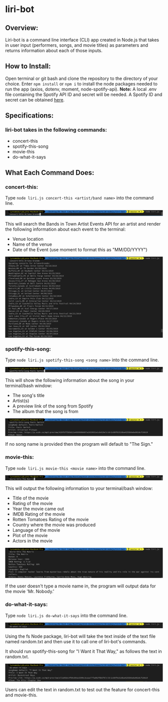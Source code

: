 # liri-bot

## Overview:

Liri-bot is a command line interface (CLI) app created in Node.js that takes in user input (performers, songs, and movie titles) as parameters and returns information about each of those inputs.

## How to Install:
Open terminal or git bash and clone the repository to the directory of your choice.
Enter ` npm install ` or ` npm i ` to install the node packages needed to run the app (axios, dotenv, moment, node-spotify-api).
**Note:** A local .env file containing the Spotify API ID and secret will be needed. A Spotify ID and secret can be obtained [here](https://developer.spotify.com/).

## Specifications:

### liri-bot takes in the following commands:
* concert-this
* spotify-this-song
* movie-this
* do-what-it-says

## What Each Command Does:

### concert-this:
Type ` node liri.js concert-this <artist/band name> ` into the command line.

![liri-bot concert-this request](images/concert-this-request.png)

This will search the Bands in Town Artist Events API for an artist and render the following information about each event to the terminal:
* Venue location
* Name of the venue
* Date of the Event (use moment to format this as "MM/DD/YYYY")

![liri-bot spotify-this-song results](images/concert-this-results.png)

### spotify-this-song:
Type ` node liri.js spotify-this-song <song name> ` into the command line.

![liri-bot spotify-this-song request](images/spotify-this-song-request.png)

This will show the following information about the song in your terminal/bash window:
* The song's title
* Artist(s)
* A preview link of the song from Spotify
* The album that the song is from

![liri-bot spotify-this-song results](images/spotify-this-song-results.png)

If no song name is provided then the program will default to "The Sign."

### movie-this:
Type ` node liri.js movie-this <movie name> ` into the command line.

![liri-bot movie-this request](images/movie-this-request.png)

This will output the following information to your terminal/bash window:
* Title of the movie
* Rating of the movie
* Year the movie came out
* IMDB Rating of the movie
* Rotten Tomatoes Rating of the movie
* Country where the movie was produced
* Language of the movie
* Plot of the movie
* Actors in the movie

![liri-bot movie-this request](images/movie-this-results.png)

If the user doesn't type a movie name in, the program will output data for the movie 'Mr. Nobody.'

### do-what-it-says:
Type ` node liri.js do-what-it-says ` into the command line.

![liri-bot do-what-it-says request](images/do-what-it-says-request.png)

Using the fs Node package, liri-bot will take the text inside of the text file named random.txt and then use it to call one of liri-bot's commands.

It should run spotify-this-song for "I Want it That Way," as follows the text in random.txt.

![liri-bot do-what-it-says request](images/do-what-it-says-results.png)

Users can edit the text in random.txt to test out the feature for concert-this and movie-this.